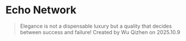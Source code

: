 # Echo Network

> Elegance is not a dispensable luxury but a quality that decides between success and failure!
> Created by Wu Qizhen on 2025.10.9
